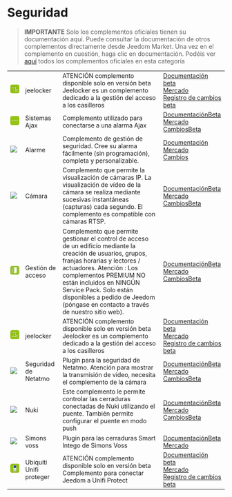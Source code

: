 
# Seguridad


>**IMPORTANTE**
>Solo los complementos oficiales tienen su documentación aquí. Puede consultar la documentación de otros complementos directamente desde Jeedom Market. Una vez en el complemento en cuestión, haga clic en documentación.
>Podéis ver [aquí](https://market.jeedom.com/index.php?v=d&p=market&type=plugin&categorie=security) todos los complementos oficiales en esta categoría


| | | | |
|--- | --- | --- | ---|
|<img src="Jeelocker/beta/Jeelocker_icon.png" class="pluginLogo" width="100" />|jeelocker|ATENCIÓN complemento disponible solo en versión beta<br/>Jeelocker es un complemento dedicado a la gestión del acceso a los casilleros|[Documentación beta](Jeelocker/beta/index.md)<br/>[Mercado](https://market.jeedom.com/index.php?v=d&p=market_display&id=4237)<br/>[Registro de cambios beta](Jeelocker/beta/changelog.md)|
|<img src="ajaxSystem/ajaxSystem_icon.png" class="pluginLogo" width="100" />|Sistemas Ajax|Complemento utilizado para conectarse a una alarma Ajax|[Documentación](ajaxSystem/index.md)[Beta](ajaxSystem/beta/index.md)<br/>[Mercado](https://market.jeedom.com/index.php?v=d&p=market_display&id=4150)<br/>[Cambios](ajaxSystem/changelog.md)[Beta](ajaxSystem/beta/changelog.md)|
|<img src="alarm/alarm_icon.png" class="pluginLogo" width="100" />|Alarme|Complemento de gestión de seguridad. Cree su alarma fácilmente (sin programación), completa y personalizable.|[Documentación](alarm/index.md)<br/>[Mercado](https://market.jeedom.com/index.php?v=d&p=market_display&id=26)<br/>[Cambios](alarm/changelog.md)|
|<img src="camera/camera_icon.png" class="pluginLogo" width="100" />|Cámara|Complemento que permite la visualización de cámaras IP. La visualización de vídeo de la cámara se realiza mediante sucesivas instantáneas (capturas) cada segundo. El complemento es compatible con cámaras RTSP.|[Documentación](camera/index.md)[Beta](camera/beta/index.md)<br/>[Mercado](https://market.jeedom.com/index.php?v=d&p=market_display&id=70)<br/>[Cambios](camera/changelog.md)[Beta](camera/beta/changelog.md)|
|<img src="gestAccess/gestAccess_icon.png" class="pluginLogo" width="100" />|Gestión de acceso|Complemento que permite gestionar el control de acceso de un edificio mediante la creación de usuarios, grupos, franjas horarias y lectores / actuadores. Atención : Los complementos PREMIUM NO están incluidos en NINGÚN Service Pack. Solo están disponibles a pedido de Jeedom (póngase en contacto a través de nuestro sitio web).|[Documentación](gestAccess/index.md)[Beta](gestAccess/beta/index.md)<br/>[Mercado](https://market.jeedom.com/index.php?v=d&p=market_display&id=3686)<br/>[Cambios](gestAccess/changelog.md)[Beta](gestAccess/beta/changelog.md)|
|<img src="jeelocker/beta/jeelocker_icon.png" class="pluginLogo" width="100" />|jeelocker|ATENCIÓN complemento disponible solo en versión beta<br/>Jeelocker es un complemento dedicado a la gestión del acceso a los casilleros|[Documentación beta](jeelocker/beta/index.md)<br/>[Mercado](https://market.jeedom.com/index.php?v=d&p=market_display&id=4238)<br/>[Registro de cambios beta](jeelocker/beta/changelog.md)|
|<img src="netatmoWelcome/netatmoWelcome_icon.png" class="pluginLogo" width="100" />|Seguridad de Netatmo|Plugin para la seguridad de Netatmo. Atención para mostrar la transmisión de video, necesita el complemento de la cámara|[Documentación](netatmoWelcome/index.md)[Beta](netatmoWelcome/beta/index.md)<br/>[Mercado](https://market.jeedom.com/index.php?v=d&p=market_display&id=1967)<br/>[Cambios](netatmoWelcome/changelog.md)[Beta](netatmoWelcome/beta/changelog.md)|
|<img src="nuki/nuki_icon.png" class="pluginLogo" width="100" />|Nuki|Este complemento le permite controlar las cerraduras conectadas de Nuki utilizando el puente. También permite configurar el puente en modo push|[Documentación](nuki/index.md)[Beta](nuki/beta/index.md)<br/>[Mercado](https://market.jeedom.com/index.php?v=d&p=market_display&id=2819)<br/>[Cambios](nuki/changelog.md)[Beta](nuki/beta/changelog.md)|
|<img src="simonsvoss/simonsvoss_icon.png" class="pluginLogo" width="100" />|Simons voss|Plugin para las cerraduras Smart Intego de Simons Voss|[Documentación](simonsvoss/index.md)[Beta](simonsvoss/beta/index.md)<br/>[Mercado](https://market.jeedom.com/index.php?v=d&p=market_display&id=3906)|
|<img src="unifiprotect/beta/unifiprotect_icon.png" class="pluginLogo" width="100" />|Ubiquiti Unifi proteger|ATENCIÓN complemento disponible solo en versión beta<br/>Complemento para conectar Jeedom a Unifi Protect|[Documentación beta](unifiprotect/beta/index.md)<br/>[Mercado](https://market.jeedom.com/index.php?v=d&p=market_display&id=4188)<br/>[Registro de cambios beta](unifiprotect/beta/changelog.md)|
